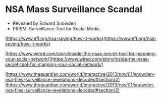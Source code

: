 # NSA Mass Surveillance Scandal

* Revealed by Edward Snowden
* PRISM: Surveillance Tool for Social Media

[https://www.eff.org/nsa-spying/how-it-works](https://www.eff.org/nsa-spying/how-it-works)

[https://www.wired.com/story/inside-the-nsas-secret-tool-for-mapping-your-social-network/](https://www.wired.com/story/inside-the-nsas-secret-tool-for-mapping-your-social-network/)

[https://www.theguardian.com/world/interactive/2013/nov/01/snowden-nsa-files-surveillance-revelations-decoded#section/2](https://www.theguardian.com/world/interactive/2013/nov/01/snowden-nsa-files-surveillance-revelations-decoded#section/2)



[\
](https://www.wired.com/story/inside-the-nsas-secret-tool-for-mapping-your-social-network/)
